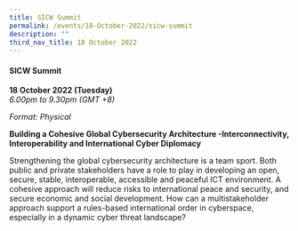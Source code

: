 ```yaml
---
title: SICW Summit
permalink: /events/18-October-2022/sicw-summit
description: ""
third_nav_title: 18 October 2022
---
```



#### **SICW Summit**

**18 October 2022 (Tuesday)**  
*6.00pm to 9.30pm (GMT +8)*

*Format: Physical*

**Building a Cohesive Global Cybersecurity Architecture -Interconnectivity, Interoperability and International Cyber Diplomacy**

Strengthening the global cybersecurity architecture is a team sport. Both public and private stakeholders have a role to play in developing an open, secure, stable, interoperable, accessible and peaceful ICT environment. A cohesive approach will reduce risks to international peace and security, and secure economic and social development. How can a multistakeholder approach support a rules-based international order in cyberspace, especially in a dynamic cyber threat landscape?
